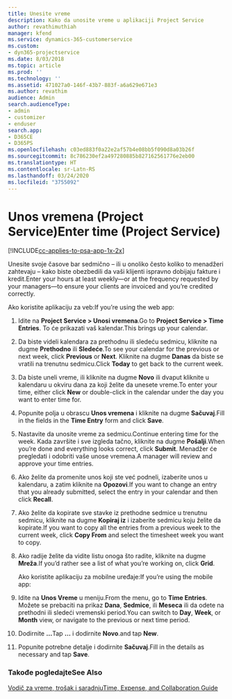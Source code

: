 ```yaml
---
title: Unesite vreme
description: Kako da unosite vreme u aplikaciji Project Service
author: revathimuthiah
manager: kfend
ms.service: dynamics-365-customerservice
ms.custom:
- dyn365-projectservice
ms.date: 8/03/2018
ms.topic: article
ms.prod: ''
ms.technology: ''
ms.assetid: 471027a0-146f-43b7-883f-a6a629e671e3
ms.author: revathim
audience: Admin
search.audienceType:
- admin
- customizer
- enduser
search.app:
- D365CE
- D365PS
ms.openlocfilehash: c03ed883f0a22e2af57b4e08bb5f090d8a03b26f
ms.sourcegitcommit: 8c786230ef2a497280885b827162561776e2eb00
ms.translationtype: HT
ms.contentlocale: sr-Latn-RS
ms.lasthandoff: 03/24/2020
ms.locfileid: "3755092"
---
```

# <a name="enter-time-project-service"></a><span data-ttu-id="1c542-103">Unos vremena (Project Service)</span><span class="sxs-lookup"><span data-stu-id="1c542-103">Enter time (Project Service)</span></span>

[!INCLUDE[cc-applies-to-psa-app-1x-2x](../includes/cc-applies-to-psa-app-1x-2x.md)]

<span data-ttu-id="1c542-104">Unesite svoje časove bar sedmično – ili u onoliko često koliko to menadžeri zahtevaju – kako biste obezbedili da vaši klijenti ispravno dobijaju fakture i kredit.</span><span class="sxs-lookup"><span data-stu-id="1c542-104">Enter your hours at least weekly—or at the frequency requested by your managers—to ensure your clients are invoiced and you’re credited correctly.</span></span>  
  
 <span data-ttu-id="1c542-105">Ako koristite aplikaciju za veb:</span><span class="sxs-lookup"><span data-stu-id="1c542-105">If you’re using the web app:</span></span>  
  
1. <span data-ttu-id="1c542-106">Idite na **Project Service > Unosi vremena**.</span><span class="sxs-lookup"><span data-stu-id="1c542-106">Go to **Project Service > Time Entries**.</span></span> <span data-ttu-id="1c542-107">To će prikazati vaš kalendar.</span><span class="sxs-lookup"><span data-stu-id="1c542-107">This brings up your calendar.</span></span>  
  
2. <span data-ttu-id="1c542-108">Da biste videli kalendara za prethodnu ili sledeću sedmicu, kliknite na dugme **Prethodno** ili **Sledeće**.</span><span class="sxs-lookup"><span data-stu-id="1c542-108">To see your calendar for the previous or next week, click **Previous** or **Next**.</span></span> <span data-ttu-id="1c542-109">Kliknite na dugme **Danas** da biste se vratili na trenutnu sedmicu.</span><span class="sxs-lookup"><span data-stu-id="1c542-109">Click **Today** to get back to the current week.</span></span>  
  
3. <span data-ttu-id="1c542-110">Da biste uneli vreme, ili kliknite na dugme **Novo** ili dvaput kliknite u kalendaru u okviru dana za koji želite da unesete vreme.</span><span class="sxs-lookup"><span data-stu-id="1c542-110">To enter your time, either click **New** or double-click in the calendar under the day you want to enter time for.</span></span>  
  
4. <span data-ttu-id="1c542-111">Popunite polja u obrascu **Unos vremena** i kliknite na dugme **Sačuvaj**.</span><span class="sxs-lookup"><span data-stu-id="1c542-111">Fill in the fields in the **Time Entry** form and click **Save**.</span></span>  
  
5. <span data-ttu-id="1c542-112">Nastavite da unosite vreme za sedmicu.</span><span class="sxs-lookup"><span data-stu-id="1c542-112">Continue entering time for the week.</span></span> <span data-ttu-id="1c542-113">Kada završite i sve izgleda tačno, kliknite na dugme **Pošalji**.</span><span class="sxs-lookup"><span data-stu-id="1c542-113">When you’re done and everything looks correct, click **Submit**.</span></span> <span data-ttu-id="1c542-114">Menadžer će pregledati i odobriti vaše unose vremena.</span><span class="sxs-lookup"><span data-stu-id="1c542-114">A manager will review and approve your time entries.</span></span>  
  
6. <span data-ttu-id="1c542-115">Ako želite da promenite unos koji ste već podneli, izaberite unos u kalendaru, a zatim kliknite na **Opozovi**.</span><span class="sxs-lookup"><span data-stu-id="1c542-115">If you want to change an entry that you already submitted, select the entry in your calendar and then click **Recall**.</span></span>  
  
7. <span data-ttu-id="1c542-116">Ako želite da kopirate sve stavke iz prethodne sedmice u trenutnu sedmicu, kliknite na dugme **Kopiraj iz** i izaberite sedmicu koju želite da kopirate.</span><span class="sxs-lookup"><span data-stu-id="1c542-116">If you want to copy all the entries from a previous week to the current week, click **Copy From** and select the timesheet week you want to copy.</span></span>  
  
8. <span data-ttu-id="1c542-117">Ako radije želite da vidite listu onoga što radite, kliknite na dugme **Mreža**.</span><span class="sxs-lookup"><span data-stu-id="1c542-117">If you’d rather see a list of what you’re working on, click **Grid**.</span></span>  
  
   <span data-ttu-id="1c542-118">Ako koristite aplikaciju za mobilne uređaje:</span><span class="sxs-lookup"><span data-stu-id="1c542-118">If you’re using the mobile app:</span></span>  
  
9. <span data-ttu-id="1c542-119">Idite na **Unos Vreme** u meniju.</span><span class="sxs-lookup"><span data-stu-id="1c542-119">From the menu, go to **Time Entries**.</span></span>     <span data-ttu-id="1c542-120">Možete se prebaciti na prikaz **Dana**, **Sedmice**, ili **Meseca** ili da odete na prethodni ili sledeći vremenski period.</span><span class="sxs-lookup"><span data-stu-id="1c542-120">You can switch to **Day**, **Week**, or **Month** view, or navigate to the previous or next time period.</span></span>  
  
10. <span data-ttu-id="1c542-121">Dodirnite **…**</span><span class="sxs-lookup"><span data-stu-id="1c542-121">Tap **…**</span></span> <span data-ttu-id="1c542-122">i dodirnite **Novo**.</span><span class="sxs-lookup"><span data-stu-id="1c542-122">and tap **New**.</span></span>  
  
11. <span data-ttu-id="1c542-123">Popunite potrebne detalje i dodirnite **Sačuvaj**.</span><span class="sxs-lookup"><span data-stu-id="1c542-123">Fill in the details as necessary and tap **Save**.</span></span>  
  
### <a name="see-also"></a><span data-ttu-id="1c542-124">Takođe pogledajte</span><span class="sxs-lookup"><span data-stu-id="1c542-124">See Also</span></span>  
 [<span data-ttu-id="1c542-125">Vodič za vreme, trošak i saradnju</span><span class="sxs-lookup"><span data-stu-id="1c542-125">Time, Expense, and Collaboration Guide</span></span>](../project-service/time-expense-collaboration-guide.md)
